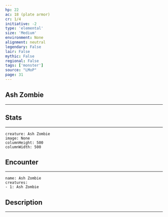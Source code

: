```yaml
---
hp: 22
ac: 18 (plate armor)
cr: 1/4
initiative: -2
type: 'elemental'    
size: 'Medium'
environment: None
alignment: neutral
legendary: False
lair: False
mythic: False
regional: False
tags: ['monster']
source: "LMoP"
page: 31
---
```


## Ash Zombie
---



## Stats
---

```statblock
creature: Ash Zombie
image: None
columnHeight: 500
columnWidth: 500
```

## Encounter
---

```encounter-table
name: Ash Zombie
creatures:
- 1: Ash Zombie
```

## Description
---




